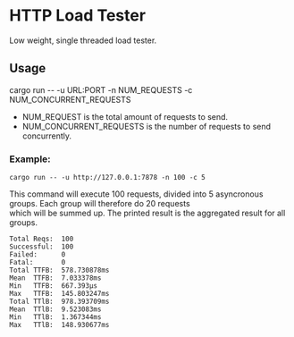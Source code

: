 # HTTP Load Tester
Low weight, single threaded load tester.

## Usage
cargo run -- -u URL:PORT -n NUM_REQUESTS -c NUM_CONCURRENT_REQUESTS<br>

* NUM_REQUEST is the total amount of requests to send.
* NUM_CONCURRENT_REQUESTS is the number of requests to send concurrently.

### Example:
```
cargo run -- -u http://127.0.0.1:7878 -n 100 -c 5
```
This command will execute 100 requests, divided into 5 asyncronous groups. Each group will therefore do 20 requests<br>
which will be summed up. The printed result is the aggregated result for all groups.

```
Total Reqs:  100       
Successful:  100       
Failed:      0         
Fatal:       0         
Total TTFB:  578.730878ms
Mean  TTFB:  7.033378ms
Min   TTFB:  667.393µs 
Max   TTFB:  145.803247ms
Total TTlB:  978.393709ms
Mean  TTlB:  9.523083ms
Min   TTlB:  1.367344ms
Max   TTlB:  148.930677ms
```